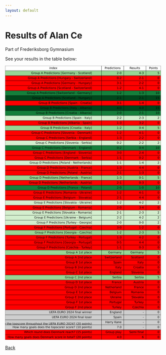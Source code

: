 ```yaml
---
layout: default
---
```


# Results of Alan Ce 
    
Part of Frederiksborg Gymnasium
    
See your results in the table below:
    
![Alan Ce](./user_plots/Alan_Ce.svg?raw=true)

[Back](https://christianbanggribsvad.github.io/em_spillet.github.io/)